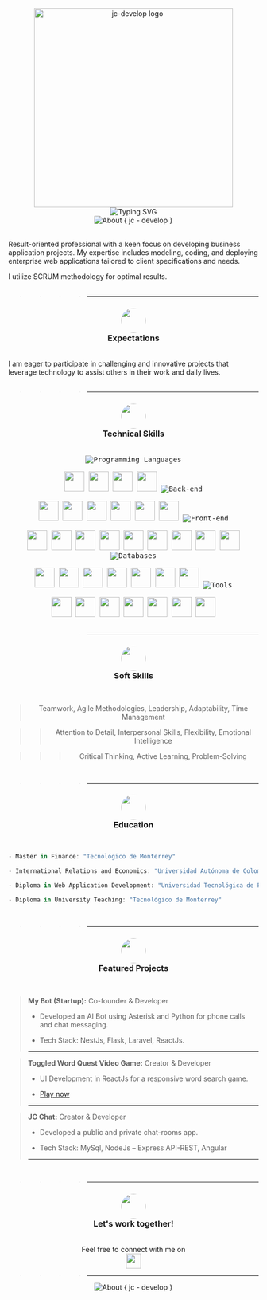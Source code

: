 <div align="center">
  <img  src="https://juliancallejas.github.io/twqTest/assets/jc-develop-logo-202311.svg"  alt="jc-develop logo" width="400">
  <br>
  <img src="https://readme-typing-svg.demolab.com?font='Victor Mono'&size=15&duration=1500&color=ffff&center=true&vCenter=true&width=500&height=30&multiline=true&lines=Hi+there!+I'm+{+jc+-+develop+}+a+Fullstack+Developer&repeat=false" alt="Typing SVG" />
  <br>
  <img src="https://readme-typing-svg.demolab.com?font='Victor Mono'&size=13&duration=1500&pause=1000&color=00803E&center=true&vCenter=true&width=500&height=30&lines=Frontend+Developer;Backend+Developer;Inquisitive+by+nature;AI+enthusiast;Football+lover;Entrepreneur;Confident+and+ambitious;Self-taught+Learner;Young+at+heart;Christ+follower;Guitar+player;Finance Tutor" alt="About { jc - develop }" />
</div>
<br>

Result-oriented professional with a keen focus on developing business application projects. My expertise includes modeling, coding, and deploying enterprise web applications tailored to client specifications and needs.

I utilize SCRUM methodology for optimal results.
<br>
<br>

>>>> ---

<h3 align="center">
  <img src="https://juliancallejas.github.io/twqTest/assets/expectations-icon.png" width=50 style="border-radius:50%" /> 
  <br>
  Expectations
</h3>
<br>
I am eager to participate in challenging and innovative projects that leverage technology to assist others in their work and daily lives.
<br>
<br>

>>>> ---

<h3 align="center">
  <img src="https://juliancallejas.github.io/twqTest/assets/tech-skills-icon.png" width=50 style="border-radius:50%" /> 
  <br>
  Technical Skills
</h3>
<br>
<div align="center">
   <kbd align="center">
      <kbd><img src="https://readme-typing-svg.demolab.com?font='Space Mono'&size=14&duration=1500&pause=2000&color=ffff&center=true&vCenter=true&width=200&height=30&lines=Programming+Languages" alt="Programming Languages" /></kbd>
      <br>
      <br>
        <img width=40 src="https://cdn.jsdelivr.net/gh/devicons/devicon/icons/python/python-original.svg" /> 
        <img width=40 src="https://cdn.jsdelivr.net/gh/devicons/devicon/icons/java/java-plain.svg" /> 
        <img width=40 src="https://cdn.jsdelivr.net/gh/devicons/devicon/icons/javascript/javascript-original.svg" />
        <img width=40 src="https://cdn.jsdelivr.net/gh/devicons/devicon/icons/typescript/typescript-original.svg" />
  </kbd>
  <kbd align="center">
      <kbd><img src="https://readme-typing-svg.demolab.com?font='Space Mono'&size=14&duration=1630&pause=1912&color=ffff&center=true&vCenter=true&width=200&height=30&lines=Back-end" alt="Back-end" /></kbd>
      <br>
      <br>
      <img height=40 src="https://cdn.jsdelivr.net/gh/devicons/devicon/icons/flask/flask-original-wordmark.svg" />
      <img width=40 src="https://cdn.jsdelivr.net/gh/devicons/devicon/icons/nodejs/nodejs-original.svg" />
      <img height=40 src="https://cdn.jsdelivr.net/gh/devicons/devicon/icons/express/express-original-wordmark.svg" />
      <img width=40 src="https://cdn.jsdelivr.net/gh/devicons/devicon/icons/spring/spring-original-wordmark.svg" />
      <img width=40 src="https://cdn.jsdelivr.net/gh/devicons/devicon/icons/nestjs/nestjs-plain.svg" />
      <img width=40 src="https://cdn.jsdelivr.net/gh/devicons/devicon/icons/laravel/laravel-plain-wordmark.svg" />
  </kbd>
  <kbd align="center">
      <kbd><img src="https://readme-typing-svg.demolab.com?font='Space Mono'&size=14&duration=1530&pause=1950&color=ffff&center=true&vCenter=true&width=200&height=30&lines=Front-end" alt="Front-end" /></kbd>
      <br>
      <br>
      <img width=40 src="https://cdn.jsdelivr.net/gh/devicons/devicon/icons/html5/html5-original-wordmark.svg" />
      <img width=40 src="https://cdn.jsdelivr.net/gh/devicons/devicon/icons/css3/css3-original-wordmark.svg" />
      <img width=40 src="https://cdn.jsdelivr.net/gh/devicons/devicon/icons/sass/sass-original.svg" />
      <img width=40 src="https://cdn.jsdelivr.net/gh/devicons/devicon/icons/react/react-original.svg" />
      <img height=40 src="https://cdn.jsdelivr.net/gh/devicons/devicon/icons/nextjs/nextjs-original-wordmark.svg" />
      <img width=40 src="https://cdn.jsdelivr.net/gh/devicons/devicon/icons/angularjs/angularjs-original.svg" />
      <img width=40 src="https://cdn.jsdelivr.net/gh/devicons/devicon/icons/bootstrap/bootstrap-original-wordmark.svg" />
      <img width=40 src="https://cdn.jsdelivr.net/gh/devicons/devicon/icons/materialui/materialui-original.svg" />
      <img width=40 src="https://cdn.jsdelivr.net/gh/devicons/devicon/icons/tailwindcss/tailwindcss-plain.svg" />
  </kbd>
  <kbd align="center">
      <kbd><img src="https://readme-typing-svg.demolab.com?font='Space Mono'&size=14&duration=1580&pause=1930&color=ffff&center=true&vCenter=true&width=200&height=30&lines=Databases" alt="Databases" /></kbd>
      <br>
      <br>
      <img height=40 src="https://cdn.jsdelivr.net/gh/devicons/devicon/icons/mysql/mysql-original-wordmark.svg" />
      <img width=40 src="https://cdn.jsdelivr.net/gh/devicons/devicon/icons/postgresql/postgresql-original.svg" />
      <img height=40 src="https://cdn.jsdelivr.net/gh/devicons/devicon/icons/sqlite/sqlite-plain-wordmark.svg" />
      <img width=40 src="https://cdn.jsdelivr.net/gh/devicons/devicon/icons/microsoftsqlserver/microsoftsqlserver-plain-wordmark.svg" />
      <img width=40 src="https://d29fhpw069ctt2.cloudfront.net/icon/image/38594/preview.svg" />
      <img width=40 src="https://cdn.jsdelivr.net/gh/devicons/devicon/icons/mongodb/mongodb-original-wordmark.svg" />
      <img height=40 src="https://miro.medium.com/v2/resize:fit:700/1*cmfoGi3FnVIBCwvmVLYgjg.png" />
  </kbd>
  <kbd align="center">
        <kbd><img src="https://readme-typing-svg.demolab.com?font='Space Mono'&size=14&duration=1480&pause=1900&color=ffff&center=true&vCenter=true&width=200&height=30&lines=Tools" alt="Tools" /></kbd>
        <br>
        <br>
        <img width=40 src="https://cdn.jsdelivr.net/gh/devicons/devicon/icons/vscode/vscode-original.svg" />
        <img width=40 src="https://upload.wikimedia.org/wikipedia/commons/thumb/9/98/Apache_NetBeans_Logo.svg/444px-Apache_NetBeans_Logo.svg.png" />
        <img width=40 src="https://cdn.jsdelivr.net/gh/devicons/devicon/icons/intellij/intellij-original.svg" />
        <img width=40 src="https://cdn.jsdelivr.net/gh/devicons/devicon/icons/git/git-original.svg" />
        <img width=40 src="https://cdn.jsdelivr.net/gh/devicons/devicon/icons/github/github-original.svg" />
        <img width=40 src="https://cdn.jsdelivr.net/gh/devicons/devicon/icons/docker/docker-original.svg" />
        <img width=40 src="https://cdn.worldvectorlogo.com/logos/postman.svg" />
  </kbd>
</div>
<br>

>>>> ---

<h3 align="center">
  <img src="https://juliancallejas.github.io/twqTest/assets/soft-skills-icon.png" width=50 style="border-radius:50%" /> 
  <br>
  Soft Skills
</h3>
<br>

<div align="center">

> Teamwork, Agile Methodologies, Leadership, Adaptability, Time Management

>> Attention to Detail, Interpersonal Skills, Flexibility, Emotional Intelligence

>>> Critical Thinking, Active Learning, Problem-Solving

</div>
<br>

>>>> ---

<h3 align="center">
  <img src="https://juliancallejas.github.io/twqTest/assets/education-icon.png" width=50 style="border-radius:50%" /> 
  <br>
  Education
</h3>
<br>
  
```Javascript
- Master in Finance: "Tecnológico de Monterrey"

- International Relations and Economics: "Universidad Autónoma de Colombia"

- Diploma in Web Application Development: "Universidad Tecnológica de Pereira"

- Diploma in University Teaching: "Tecnológico de Monterrey"

```
<br>

>>>> ---

<h3 align="center">
  <img src="https://juliancallejas.github.io/twqTest/assets/featured-projects-icon.png" width=50 style="border-radius:50%" /> 
  <br>
  Featured Projects
</h3>
<br>

> **My Bot (Startup):** Co-founder & Developer
>
> - Developed an AI Bot using Asterisk and Python for phone calls and chat messaging.
>
> - Tech Stack: NestJs, Flask, Laravel, ReactJs.
> --- 

> **Toggled Word Quest Video Game:** Creator & Developer
> 
> - UI Development in ReactJs for a responsive word search game.
> 
> - [Play now](https://juliancallejas.github.io/twqTest/)
> ---

> **JC Chat:** Creator & Developer
> 
> - Developed a public and private chat-rooms app.
> 
> - Tech Stack: MySql, NodeJs – Express API-REST, Angular
> ---

<br>

>>>> ---


<h3 align="center">
  <img src="https://juliancallejas.github.io/twqTest/assets/collaborate-icon.png" width=50 style="border-radius:50%" /> 
  <br>
  Let's work together!
</h3>
<br>
<div align="center">
  Feel free to connect with me on  <br>
  <a href="https://www.linkedin.com/in/julian-callejas-jc-develop/">
    <img src="https://upload.wikimedia.org/wikipedia/commons/1/19/LinkedIn_logo.svg" height=30/>  
  </a>
</div>

>>>> ---

<div align="center"><img src="https://readme-typing-svg.demolab.com?font='Victor Mono'&size=13&duration=1500&pause=1000&color=00803E&center=true&vCenter=true&width=500&height=30&lines={+jc+-+develop+};Thanks+for+visiting+my+profile" alt="About { jc - develop }" /></div>